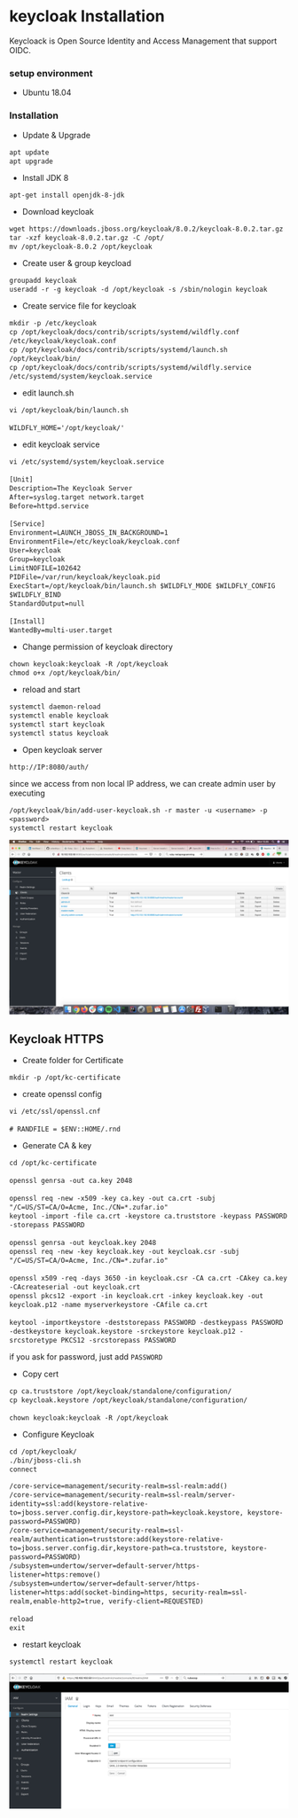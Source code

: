 # keycloak Installation
Keycloack is Open Source Identity and Access Management that support OIDC.

### setup environment
- Ubuntu 18.04

### Installation
- Update & Upgrade
```
apt update
apt upgrade
```
- Install JDK 8
```
apt-get install openjdk-8-jdk
```
- Download keycloak
```
wget https://downloads.jboss.org/keycloak/8.0.2/keycloak-8.0.2.tar.gz
tar -xzf keycloak-8.0.2.tar.gz -C /opt/
mv /opt/keycloak-8.0.2 /opt/keycloak
```
- Create user & group keycload
```
groupadd keycloak
useradd -r -g keycloak -d /opt/keycloak -s /sbin/nologin keycloak
```
- Create service file for keycloak
```
mkdir -p /etc/keycloak
cp /opt/keycloak/docs/contrib/scripts/systemd/wildfly.conf /etc/keycloak/keycloak.conf
cp /opt/keycloak/docs/contrib/scripts/systemd/launch.sh /opt/keycloak/bin/
cp /opt/keycloak/docs/contrib/scripts/systemd/wildfly.service /etc/systemd/system/keycloak.service
```
- edit launch.sh
```
vi /opt/keycloak/bin/launch.sh

WILDFLY_HOME='/opt/keycloak/'
```
- edit keycloak service
```
vi /etc/systemd/system/keycloak.service

[Unit]
Description=The Keycloak Server
After=syslog.target network.target
Before=httpd.service

[Service]
Environment=LAUNCH_JBOSS_IN_BACKGROUND=1
EnvironmentFile=/etc/keycloak/keycloak.conf
User=keycloak
Group=keycloak
LimitNOFILE=102642
PIDFile=/var/run/keycloak/keycloak.pid
ExecStart=/opt/keycloak/bin/launch.sh $WILDFLY_MODE $WILDFLY_CONFIG $WILDFLY_BIND
StandardOutput=null

[Install]
WantedBy=multi-user.target
```
- Change permission of keycloak directory
```
chown keycloak:keycloak -R /opt/keycloak
chmod o+x /opt/keycloak/bin/
```
- reload and start
```
systemctl daemon-reload
systemctl enable keycloak
systemctl start keycloak
systemctl status keycloak
```
- Open keycloak server 
```
http://IP:8080/auth/
```
since we access from non local IP address, we can create admin user by executing
```
/opt/keycloak/bin/add-user-keycloak.sh -r master -u <username> -p <password>
systemctl restart keycloak
```
![keycloak server](picture/cloakserver.png)

## Keycloak HTTPS
- Create folder for Certificate
```
mkdir -p /opt/kc-certificate
```
- create openssl config
```
vi /etc/ssl/openssl.cnf

# RANDFILE = $ENV::HOME/.rnd
```
- Generate CA & key
```
cd /opt/kc-certificate

openssl genrsa -out ca.key 2048

openssl req -new -x509 -key ca.key -out ca.crt -subj "/C=US/ST=CA/O=Acme, Inc./CN=*.zufar.io" 
keytool -import -file ca.crt -keystore ca.truststore -keypass PASSWORD -storepass PASSWORD

openssl genrsa -out keycloak.key 2048
openssl req -new -key keycloak.key -out keycloak.csr -subj "/C=US/ST=CA/O=Acme, Inc./CN=*.zufar.io"

openssl x509 -req -days 3650 -in keycloak.csr -CA ca.crt -CAkey ca.key -CAcreateserial -out keycloak.crt
openssl pkcs12 -export -in keycloak.crt -inkey keycloak.key -out keycloak.p12 -name myserverkeystore -CAfile ca.crt

keytool -importkeystore -deststorepass PASSWORD -destkeypass PASSWORD -destkeystore keycloak.keystore -srckeystore keycloak.p12 -srcstoretype PKCS12 -srcstorepass PASSWORD
```
if you ask for password, just add `PASSWORD`
- Copy cert
```
cp ca.truststore /opt/keycloak/standalone/configuration/
cp keycloak.keystore /opt/keycloak/standalone/configuration/

chown keycloak:keycloak -R /opt/keycloak
```
- Configure Keycloak
```
cd /opt/keycloak/
./bin/jboss-cli.sh
connect
```
```
/core-service=management/security-realm=ssl-realm:add()
/core-service=management/security-realm=ssl-realm/server-identity=ssl:add(keystore-relative-to=jboss.server.config.dir,keystore-path=keycloak.keystore, keystore-password=PASSWORD)
/core-service=management/security-realm=ssl-realm/authentication=truststore:add(keystore-relative-to=jboss.server.config.dir,keystore-path=ca.truststore, keystore-password=PASSWORD)
/subsystem=undertow/server=default-server/https-listener=https:remove()
/subsystem=undertow/server=default-server/https-listener=https:add(socket-binding=https, security-realm=ssl-realm,enable-http2=true, verify-client=REQUESTED)

reload
exit
```
- restart keycloak
```
systemctl restart keycloak
```
![keycloak server](picture/keycloak-ssl.png)
